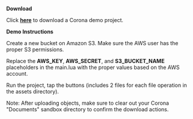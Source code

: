 __Download__

Click __[here](https://s3.amazonaws.com/develephant-plugins/s3-lite/s3-lite-demo.zip)__ to download a Corona demo project.

__Demo Instructions__

Create a new bucket on Amazon S3. Make sure the AWS user has the proper S3 permissions.

Replace the __AWS_KEY__, __AWS_SECRET__, and __S3_BUCKET_NAME__ placeholders in the main.lua with the proper values based on the AWS account.

Run the project, tap the buttons (includes 2 files for each file operation in the assets directory).

Note: After uploading objects, make sure to clear out your Corona "Documents" sandbox directory to confirm the download actions.